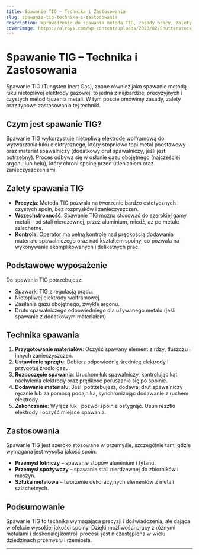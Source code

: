 ```yaml
---
title: Spawanie TIG – Technika i Zastosowania
slug: spawanie-tig-technika-i-zastosowania
description: Wprowadzenie do spawania metodą TIG, zasady pracy, zalety i zastosowania.
coverImage: https://alroys.com/wp-content/uploads/2023/02/Shutterstock_1822872494-scaled.jpg
---
```


# Spawanie TIG – Technika i Zastosowania

Spawanie TIG (Tungsten Inert Gas), znane również jako spawanie metodą łuku nietopliwej elektrody gazowej, to jedna z najbardziej precyzyjnych i czystych metod łączenia metali. W tym poście omówimy zasady, zalety oraz typowe zastosowania tej techniki.

## Czym jest spawanie TIG?

Spawanie TIG wykorzystuje nietopliwą elektrodę wolframową do wytwarzania łuku elektrycznego, który stopniowo topi metal podstawowy oraz materiał spawalniczy (dodatkowy drut spawalniczy, jeśli jest potrzebny). Proces odbywa się w osłonie gazu obojętnego (najczęściej argonu lub helu), który chroni spoinę przed utlenianiem oraz zanieczyszczeniami.

## Zalety spawania TIG

- **Precyzja**: Metoda TIG pozwala na tworzenie bardzo estetycznych i czystych spoin, bez rozprysków i zanieczyszczeń.
- **Wszechstronność**: Spawanie TIG można stosować do szerokiej gamy metali – od stali nierdzewnej, przez aluminium, miedź, aż po metale szlachetne.
- **Kontrola**: Operator ma pełną kontrolę nad prędkością dodawania materiału spawalniczego oraz nad kształtem spoiny, co pozwala na wykonywanie skomplikowanych i delikatnych prac.

## Podstawowe wyposażenie

Do spawania TIG potrzebujesz:
- Spawarki TIG z regulacją prądu.
- Nietopliwej elektrody wolframowej.
- Zasilania gazu obojętnego, zwykle argonu.
- Drutu spawalniczego odpowiedniego dla używanego metalu (jeśli spawanie z dodatkowym materiałem).

## Technika spawania

1. **Przygotowanie materiałów**: Oczyść spawany element z rdzy, tłuszczu i innych zanieczyszczeń. 
2. **Ustawienie sprzętu**: Dobierz odpowiednią średnicę elektrody i przygotuj źródło gazu.
3. **Rozpoczęcie spawania**: Uruchom łuk spawalniczy, kontrolując kąt nachylenia elektrody oraz prędkość poruszania się po spoinie.
4. **Dodawanie materiału**: Jeśli potrzebujesz, dodawaj drut spawalniczy ręcznie lub za pomocą podajnika, synchronizując dodawanie z ruchem elektrody.
5. **Zakończenie**: Wyłącz łuk i pozwól spoinie ostygnąć. Usuń resztki elektrody i oczyść miejsce spawania.

## Zastosowania

Spawanie TIG jest szeroko stosowane w przemyśle, szczególnie tam, gdzie wymagana jest wysoka jakość spoin:
- **Przemysł lotniczy** – spawanie stopów aluminium i tytanu.
- **Przemysł spożywczy** – spawanie stali nierdzewnej do zbiorników i maszyn.
- **Sztuka metalowa** – tworzenie dekoracyjnych elementów z metali szlachetnych.

## Podsumowanie

Spawanie TIG to technika wymagająca precyzji i doświadczenia, ale dająca w efekcie wysokiej jakości spoiny. Dzięki możliwości pracy z różnymi metalami i doskonałej kontroli procesu jest niezastąpiona w wielu dziedzinach przemysłu i rzemiosła.

---
